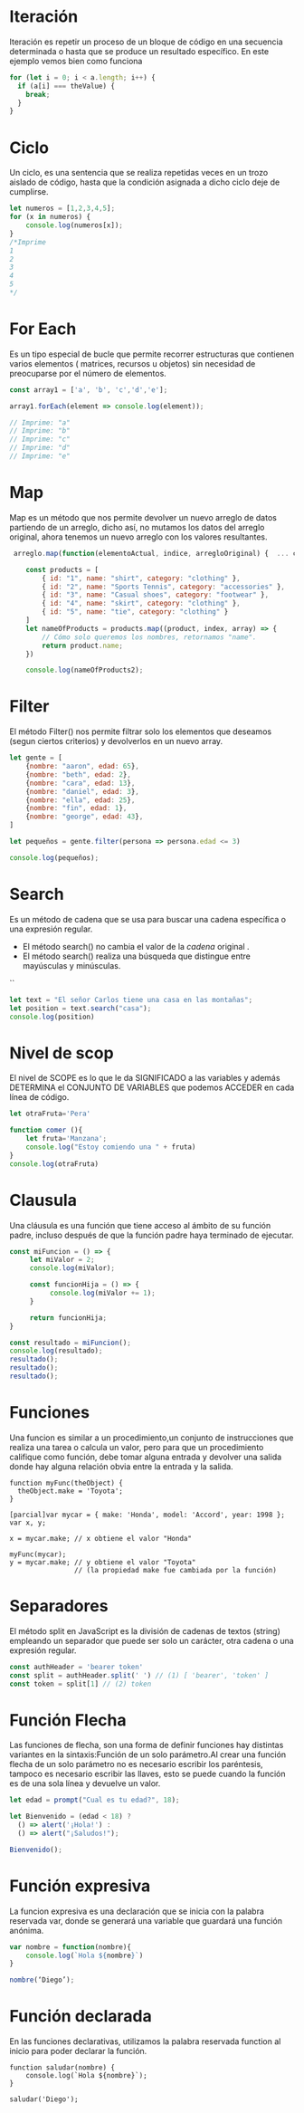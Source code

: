 # Iteración

Iteración es repetir un proceso de un bloque de código en una secuencia determinada o hasta que se produce un resultado específico. En este ejemplo vemos bien como funciona

```javascript
for (let i = 0; i < a.length; i++) {
  if (a[i] === theValue) {
    break;
  }
}
```

# Ciclo

Un  ciclo,  es una sentencia que se realiza repetidas veces en  un trozo aislado de código, hasta que la condición asignada a dicho ciclo deje de cumplirse.

```javascript
let numeros = [1,2,3,4,5];
for (x in numeros) {
    console.log(numeros[x]);
}
/*Imprime
1
2
3
4
5
*/
```

# For Each

Es un tipo especial de bucle que  permite recorrer estructuras que contienen varios elementos ( matrices, recursos u objetos) sin necesidad de preocuparse por el número de elementos.



```javascript
const array1 = ['a', 'b', 'c','d','e'];

array1.forEach(element => console.log(element));

// Imprime: "a"
// Imprime: "b"
// Imprime: "c"
// Imprime: "d"
// Imprime: "e"

```

# Map

Map es un método que nos permite devolver un nuevo arreglo de datos partiendo de un arreglo, dicho así, no mutamos los datos del arreglo original, ahora tenemos un nuevo arreglo con los valores resultantes.



```javascript
 arreglo.map(function(elementoActual, indice, arregloOriginal) {  ... código });

    const products = [
        { id: "1", name: "shirt", category: "clothing" },
        { id: "2", name: "Sports Tennis", category: "accessories" },
        { id: "3", name: "Casual shoes", category: "footwear" },
        { id: "4", name: "skirt", category: "clothing" },
        { id: "5", name: "tie", category: "clothing" }
    ]
    let nameOfProducts = products.map((product, index, array) => {
        // Cómo solo queremos los nombres, retornamos "name".
        return product.name;
    })

    console.log(nameOfProducts2);
```



# Filter

El método Filter() nos permite filtrar solo los elementos que deseamos (segun ciertos criterios) y devolverlos en un nuevo array.



```javascript
let gente = [
    {nombre: "aaron", edad: 65},
    {nombre: "beth", edad: 2},
    {nombre: "cara", edad: 13},
    {nombre: "daniel", edad: 3},
    {nombre: "ella", edad: 25},
    {nombre: "fin", edad: 1},
    {nombre: "george", edad: 43},
]

let pequeños = gente.filter(persona => persona.edad <= 3)

console.log(pequeños);

```

# Search

 Es un método de cadena que se usa para buscar una cadena específica o una expresión regular.

- El método search() no cambia el valor de la *cadena* original .
- El método search() realiza una búsqueda que distingue entre mayúsculas y minúsculas.

``

```javascript
let text = "El señor Carlos tiene una casa en las montañas";
let position = text.search("casa");
console.log(position)
```

# Nivel de scop

El nivel de SCOPE  es lo que le da SIGNIFICADO a las variables y además DETERMINA el CONJUNTO DE VARIABLES que podemos ACCEDER en cada línea de código.



```javascript
let otraFruta='Pera'

function comer (){
    let fruta='Manzana';
    console.log("Estoy comiendo una " + fruta)
}
console.log(otraFruta)
```

#  Clausula

Una cláusula es una función que tiene acceso al ámbito de su función padre, incluso después de que la función padre haya terminado de ejecutar.

```javascript
const miFuncion = () => {
     let miValor = 2;
     console.log(miValor);

     const funcionHija = () => {
          console.log(miValor += 1);
     }

     return funcionHija;
}

const resultado = miFuncion();
console.log(resultado);
resultado();
resultado();
resultado();
```

# Funciones

Una funcion es similar a un procedimiento,un conjunto de instrucciones que realiza una tarea o calcula un valor, pero para que un procedimiento califique como función, debe tomar alguna entrada y devolver una salida donde hay alguna relación obvia entre la entrada y la salida.

```
function myFunc(theObject) {
  theObject.make = 'Toyota';
}

[parcial]var mycar = { make: 'Honda', model: 'Accord', year: 1998 };
var x, y;

x = mycar.make; // x obtiene el valor "Honda"

myFunc(mycar);
y = mycar.make; // y obtiene el valor "Toyota"
                // (la propiedad make fue cambiada por la función)
```

# Separadores

El método split en JavaScript es la división de cadenas de textos (string) empleando un separador que puede ser solo un carácter, otra cadena o una expresión regular.

```javascript
const authHeader = 'bearer token'
const split = authHeader.split(' ') // (1) [ 'bearer', 'token' ]
const token = split[1] // (2) token
```

# Función Flecha

Las funciones de flecha, son una forma de definir funciones  hay distintas variantes en la sintaxis:Función de un solo parámetro.Al crear una función flecha de un solo parámetro no es necesario escribir los paréntesis, tampoco es necesario escribir las llaves, esto se puede cuando la función es de una sola línea y devuelve un valor.

```javascript
let edad = prompt("Cual es tu edad?", 18);

let Bienvenido = (edad < 18) ?
  () => alert('¡Hola!') :
  () => alert("¡Saludos!");

Bienvenido();
```

# Función expresiva

La funcion expresiva es una declaración que se inicia con la palabra reservada var, donde se generará una variable que guardará una función anónima.

```javascript
var nombre = function(nombre){
    console.log(`Hola ${nombre}`)
}

nombre(‘Diego’);
```

# Función declarada

En las funciones declarativas, utilizamos la palabra reservada function al inicio para poder declarar la función.

```
function saludar(nombre) {
	console.log(`Hola ${nombre}`);
}

saludar('Diego');
```
